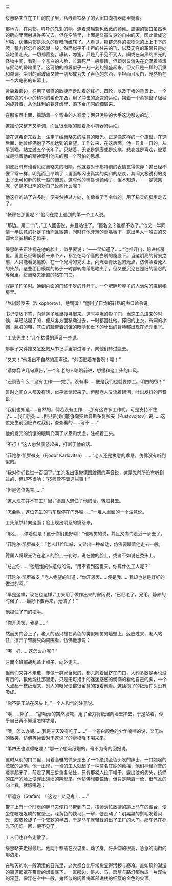 三

  

绥惠略夫立在工厂的院子里，从嵌着铁格子的大窗口向机器房里窥看。

那地方，在内部，呼呼的轧轧的响。连着玻璃窗也微微的颤动。周围的窗口虽然也的确向里面射进许多光去，但在空院里，上面是又高又爽的自由的天，因此做成这印象，仿佛内部是永久的昏暗所统辖了。人看见，锁链怎样的鬼物似的上上下下的爬，蓄力轮怎样的风潮一般，然而似乎不出声的往来的飞，以及无穷的革带只是向暗地里走去。一切都回旋，辗转，匆遽，只是几于见不到人。间或在乌黑的冷光的怪物中间，看到一个苍白的人脸，长着死尸一般眼睛，但即刻又消失在充满着喧嚣与摇动的昏暗里了。这可怕的喧嚣似乎一刻一刻的强盛起来，但又只是一样的沉重和单调。尘封的窗玻璃又使一切都成为失了声色的东西，平坦而且灰白，宛然影在一个大电影的布幕上。

紧靠着窗边，在用了强直的敏捷而走动着的杠杆，圆轮，以及干棒的背景上，一个钢铁做的小小的精巧的希奇东西，用了冲击的急速的运动，挨着一个黄铜盘子极猛的旋转着，从他锋利的铁牙齿里，落下金闪闪的细屑来。

在那东西上面，摇动着一个弯曲的人脊梁；两只污染的大手这边那边的动。

这摇动又整齐又单调，而且很惹眼的顺着那小机器的运动。

便在这希奇东西上，注定了绥惠略夫的注意的眼光。正是像这样的一个旋盘，在这后面，他曾经满抱了不能达到的希望，工作过来，在这后面，他一日复一日的，从早到晚，站立过五个长年了。只站着，无论是健康或是疾病，悲哀或是喜欢，被爱或是恼着他的精神牵引他去的那一个可怕的思想。

倘使此时有谁看见绥惠略夫的眼睛，他就要对于那特别的表情觉得惊异：这已经不像平常一样，明亮而且冷峭了；里面却闪出真实的柔和的悲哀，其间又极锐利的炎上了无可和解的铁一般的憎恶。这时他的嘴唇也颤动了，但不知道，——是微笑呢，还是不出声的对自己说些什么呢？

他这样的站了许多时，便突然换过方向，仿佛奉了号令似的，用了稳实的脚步走去了。

“帐房在那里呢？”他问在路上遇到的第一个工人说。

“那边。第二个门，”工人回答说，并且站住了。“报名么？谁都不收了。”他又一半同情一半快意的补足了话而且微笑，同时在他菲薄的青嘴唇下，露出黑人一般白的又阔大又贫相的牙齿来。

绥惠略夫正注视在他的脸上，似乎要说：“——早知道了……”他推开门，跨进帐房里。里面已经等候着十来个人，都坐在两个高的白刷的窗底下。当这明亮的背景之前，人只能看见黑影，在一个光滑的秃头上，闪烁着青灰色的光点，仿佛照着死人的头颅。这些面目模糊的影子一时都转向绥惠略夫了，但又便沉沦在照旧的坚忍的等候里。绥惠略夫挺直的站在门口。

寂静了许多时。通到内面的门终于呀的开开了。一个肥胖短脖子的人匆匆的进到帐房里。

“尼珂颇罗夫（Nikophorov），惩罚簿！”他用了自负的轩昂的声口命令说。

书记便放下笔，向蓝簿子堆里搜寻起来。这时平坦的影子们，当这工头进来的时候，早经站起了的，便从各方面移动过去，一时都围住他。穿旧的上衣，有洞的小帽，肮脏的鞋，苍白的脸带着饥饿的眼睛和垂下的骨出的臂膊都出现在光亮里了。

“工头先生！”几个枯燥的声音一齐说。

那胖子又莽撞又忿怒的从书记手里掣过簿子，向他们转过脸去。

“又来！”他发出不自然的高声说，“外面贴着布告咧！喂！”

“请你容许几句禀告，”一个年老的人略略前进，想缓和这工头的口风。

“还禀告什么！没有工作——完了。没有事……便是我们也就要停工。明白的很！”

暂时之间众人都没有话，似乎挛缩起来了。但那老人又流着眼泪，吐出发抖的声音说：

“我们也知道……自然的，倘若没有工作……那有这许多工作呢。可是支持不住了……我们饿死……但只要我们能够向技师普斯多复多夫（Pustovojtov）说……这位先生前回应许过我们，查查看的……可不……”

他的发光的饥饿的眼睛充满了求恳和忧虑，注视着工头。

“不行！”这人忽然暴怒起来，打断了他的话。

“菲陀尔·凯罗微支（Fjodor Karlovitsh）……”老人还是执意的求恳，仿佛没有听到似的。

“我对你们说过一百回了，”工头发出很带德国腔调的声音说，这是先前所没有听到过的，但却不很响：“技师管不着这些事！”

“但是这位先生……”

“这人现在并不在工厂里，”德国人遮住了他的话，转过身去。

“怎会呢，这位先生的马车现停在门外哩……”一堆人里面的一个注意说。

工头忽然转向这面；脸上现出阴忍的愤怒来。

“那么……停着就是！这于你们更好咧！”他嘲笑的说，并且又向门走近一步去了。

“菲陀尔·凯罗微支！”老人赶忙叫喊，又显出一种举动，仿佛要跟着他走去一般。

德国人将眼光注在老人的脸上一刹时，说在他的脸上，或者不如说在秃头上。

“总之你……”他缓缓的快意似的说，“用不着到这里来。你算什么工人呢？”

“菲陀尔·凯罗微支，”老人绝望的叫道：“你开恩罢……便是我……我却也总是好好的做过的呵。”

“早是这样，现在也这样，”工头用了做作出来的安闲说，“已经老了，兄弟，静养的时候了……最好不要再来，无谓了！”

他捏住了门的把手。

“你开恩罢，我是……”

然而房门合上了，老人的话只撞在黄色的类似嘲笑的墙壁上，返应过来，老人站住，撑开了臂膊只向周围看，仿佛他想说：

“哪，好……这怎么办呢？”

忽而全班都胡乱盖上帽子，向外走去。

但他们又并不走散，却像一群家畜似的，都头向着里挤在门口，大约多数是再也没有目的，教他能往那里走，只是无可措手的迷迷惑惑的惘惘的看他自己的脚，一个人点起一枝纸烟来，别人的眼光便都很留意的跟着他看。这揉损了的纸烟许久没有吸成。

“你不要正站在风头上，”一个人和气的注意说。

“唉……算了……”那吸烟的突然发喊，用了全力将纸烟向墙壁摔去，于是站着，似乎自己再不知道怎样才是。

“喂，怎么办呢……我是三天没有吃了……”一个苍白颜色的少年喃喃的说，又无端的微笑，仿佛等候着对于这说了的滑稽降下喝采来。

“第四天也没得吃哩！”那一个想吸纸烟的，毫不为奇的回报说。

这时从别的门口里，用着高雅的快步走出了一个绝顶金色头发的绅士，一口翘起的茂密的胡须。他一出现，一堆的工人就起了一种莫名其妙的动摇，他们神经兴奋的痉挛起来了，前走了两三步重复站住，只有那老人拉下帽子，露出他的秃头，技师的庄严的脸上便浮出淡淡的阴影来。他仿佛想要说话，但只是两肩一耸，很气忿的向上看，就怒吼道：

“斯退方（Stefan）！这边！又见鬼！……”

带子上有一个时表的胖马夫便将马带到门口，技师匆忙敏捷的跳上马车的踏台，便坐在吱吱发响的皮垫上。深黄色的快马只一窜，便走动了：明晃晃的鬃毛发着闪光，胶皮轮旋了一个软软的半圆，于是马车就轻轻的出了工厂的大门。那车还在亮光下闪烁一回，便不见了。

工人们也各各走散了。

绥惠略夫走得最后。他两手都插在衣袋里。动了身，将头仰的很高，急急的向街的那边走。

在秋天的水一般清澄的日光里，这大都会比平常愈显得污秽与寒冷。直如箭的潮湿的街道都罩在带青的烟雾底下，一直那边，是人，马，房屋与路灯都融成一片浑浊的深蓝，像浮在空中一般，鬼怪似的闪着海军部谯楼的细瘦的金色的尖顶。